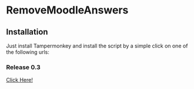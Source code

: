 # RemoveMoodleAnswers

## Installation
Just install Tampermonkey and install the script by a simple
click on one of the following urls:

### Release 0.3
[Click Here!](https://github.com/Alex3434/RemoveMoodleAnswers/releases/download/0.3/Remove.Moodle.Answers.user.js)
